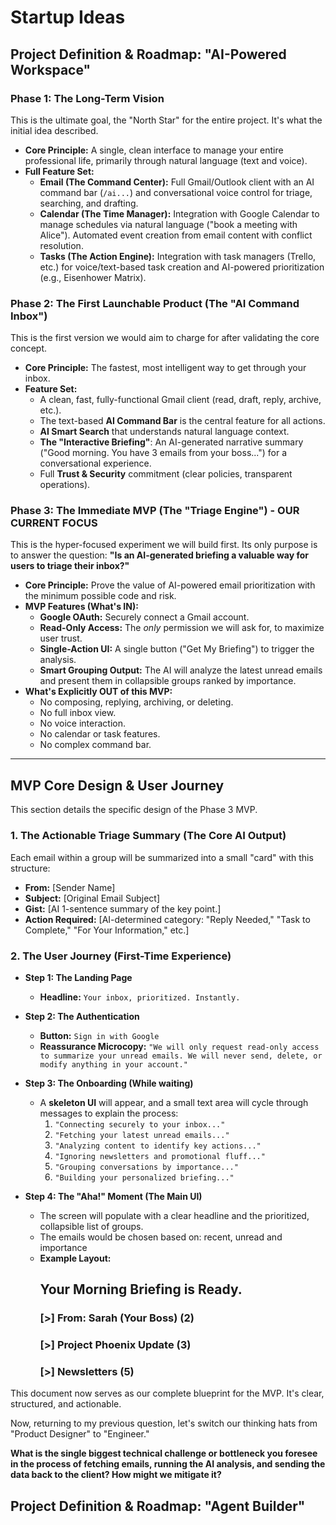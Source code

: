 # Startup Ideas

## **Project Definition & Roadmap: "AI-Powered Workspace"**

### **Phase 1: The Long-Term Vision**

This is the ultimate goal, the "North Star" for the entire project. It's what the initial idea described.

- **Core Principle:** A single, clean interface to manage your entire professional life, primarily through natural language (text and voice).
- **Full Feature Set:**
  - **Email (The Command Center):** Full Gmail/Outlook client with an AI command bar (`/ai...`) and conversational voice control for triage, searching, and drafting.
  - **Calendar (The Time Manager):** Integration with Google Calendar to manage schedules via natural language ("book a meeting with Alice"). Automated event creation from email content with conflict resolution.
  - **Tasks (The Action Engine):** Integration with task managers (Trello, etc.) for voice/text-based task creation and AI-powered prioritization (e.g., Eisenhower Matrix).

### **Phase 2: The First Launchable Product (The "AI Command Inbox")**

This is the first version we would aim to charge for after validating the core concept.

- **Core Principle:** The fastest, most intelligent way to get through your inbox.
- **Feature Set:**
  - A clean, fast, fully-functional Gmail client (read, draft, reply, archive, etc.).
  - The text-based **AI Command Bar** is the central feature for all actions.
  - **AI Smart Search** that understands natural language context.
  - **The "Interactive Briefing"**: An AI-generated narrative summary ("Good morning. You have 3 emails from your boss...") for a conversational experience.
  - Full **Trust & Security** commitment (clear policies, transparent operations).

### **Phase 3: The Immediate MVP (The "Triage Engine") - OUR CURRENT FOCUS**

This is the hyper-focused experiment we will build first. Its only purpose is to answer the question: **"Is an AI-generated briefing a valuable way for users to triage their inbox?"**

- **Core Principle:** Prove the value of AI-powered email prioritization with the minimum possible code and risk.
- **MVP Features (What's IN):**
  - **Google OAuth:** Securely connect a Gmail account.
  - **Read-Only Access:** The _only_ permission we will ask for, to maximize user trust.
  - **Single-Action UI:** A single button ("Get My Briefing") to trigger the analysis.
  - **Smart Grouping Output:** The AI will analyze the latest unread emails and present them in collapsible groups ranked by importance.
- **What's Explicitly OUT of this MVP:**
  - No composing, replying, archiving, or deleting.
  - No full inbox view.
  - No voice interaction.
  - No calendar or task features.
  - No complex command bar.

---

## **MVP Core Design & User Journey**

This section details the specific design of the Phase 3 MVP.

### **1. The Actionable Triage Summary (The Core AI Output)**

Each email within a group will be summarized into a small "card" with this structure:

- **From:** [Sender Name]
- **Subject:** [Original Email Subject]
- **Gist:** [AI 1-sentence summary of the key point.]
- **Action Required:** [AI-determined category: "Reply Needed," "Task to Complete," "For Your Information," etc.]

### **2. The User Journey (First-Time Experience)**

- **Step 1: The Landing Page**

  - **Headline:** `Your inbox, prioritized. Instantly.`

- **Step 2: The Authentication**

  - **Button:** `Sign in with Google`
  - **Reassurance Microcopy:** `"We will only request read-only access to summarize your unread emails. We will never send, delete, or modify anything in your account."`

- **Step 3: The Onboarding (While waiting)**

  - A **skeleton UI** will appear, and a small text area will cycle through messages to explain the process:
    1.  `"Connecting securely to your inbox..."`
    2.  `"Fetching your latest unread emails..."`
    3.  `"Analyzing content to identify key actions..."`
    4.  `"Ignoring newsletters and promotional fluff..."`
    5.  `"Grouping conversations by importance..."`
    6.  `"Building your personalized briefing..."`

- **Step 4: The "Aha!" Moment (The Main UI)**
  - The screen will populate with a clear headline and the prioritized, collapsible list of groups.
  - The emails would be chosen based on: recent, unread and importance
  - **Example Layout:**
    ## **Your Morning Briefing is Ready.**
    ### **[>] From: Sarah (Your Boss) (2)**
    ### **[>] Project Phoenix Update (3)**
    ### **[>] Newsletters (5)**

This document now serves as our complete blueprint for the MVP. It's clear, structured, and actionable.

Now, returning to my previous question, let's switch our thinking hats from "Product Designer" to "Engineer."

**What is the single biggest technical challenge or bottleneck you foresee in the process of fetching emails, running the AI analysis, and sending the data back to the client? How might we mitigate it?**


## **Project Definition & Roadmap: "Agent Builder"**

